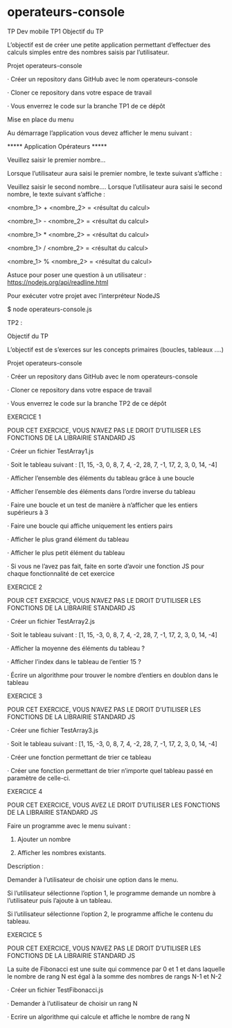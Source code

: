 # operateurs-console
TP Dev mobile
TP1
Objectif du TP

L’objectif est de créer une petite application permettant d’effectuer des calculs simples entre des nombres saisis par l’utilisateur.

Projet operateurs-console

· Créer un repository dans GitHub avec le nom operateurs-console

· Cloner ce repository dans votre espace de travail

· Vous enverrez le code sur la branche TP1 de ce dépôt

Mise en place du menu

Au démarrage l’application vous devez afficher le menu suivant :

***** Application Opérateurs *****

Veuillez saisir le premier nombre…

Lorsque l’utilisateur aura saisi le premier nombre, le texte suivant s’affiche :

Veuillez saisir le second nombre....
Lorsque l’utilisateur aura saisi le second nombre, le texte suivant s’affiche :

<nombre_1> + <nombre_2> = <résultat du calcul>

<nombre_1> - <nombre_2> = <résultat du calcul>

<nombre_1> * <nombre_2> = <résultat du calcul>

<nombre_1> / <nombre_2> = <résultat du calcul>

<nombre_1> % <nombre_2> = <résultat du calcul>

Astuce pour poser une question à un utilisateur : https://nodejs.org/api/readline.html

Pour exécuter votre projet avec l’interpréteur NodeJS

$ node operateurs-console.js

TP2 :

Objectif du TP

L’objectif est de s’exerces sur les concepts primaires (boucles, tableaux ....)

Projet operateurs-console

· Créer un repository dans GitHub avec le nom operateurs-console

· Cloner ce repository dans votre espace de travail

· Vous enverrez le code sur la branche TP2 de ce dépôt

EXERCICE 1

POUR CET EXERCICE, VOUS N’AVEZ PAS LE DROIT D’UTILISER LES FONCTIONS DE LA LIBRAIRIE STANDARD JS

· Créer un fichier TestArray1.js

· Soit le tableau suivant : [1, 15, -3, 0, 8, 7, 4, -2, 28, 7, -1, 17, 2, 3, 0, 14, -4]

· Afficher l’ensemble des éléments du tableau grâce à une boucle

· Afficher l’ensemble des éléments dans l’ordre inverse du tableau

· Faire une boucle et un test de manière à n’afficher que les entiers supérieurs à 3

· Faire une boucle qui affiche uniquement les entiers pairs

· Afficher le plus grand élément du tableau

· Afficher le plus petit élément du tableau

· Si vous ne l’avez pas fait, faite en sorte d’avoir une fonction JS pour chaque fonctionnalité de cet exercice

EXERCICE 2

POUR CET EXERCICE, VOUS N’AVEZ PAS LE DROIT D’UTILISER LES FONCTIONS DE LA LIBRAIRIE STANDARD JS

· Créer un fichier TestArray2.js

· Soit le tableau suivant : [1, 15, -3, 0, 8, 7, 4, -2, 28, 7, -1, 17, 2, 3, 0, 14, -4]

· Afficher la moyenne des éléments du tableau ?

· Afficher l’index dans le tableau de l’entier 15 ?

· Écrire un algorithme pour trouver le nombre d’entiers en doublon dans le tableau

EXERCICE 3

POUR CET EXERCICE, VOUS N’AVEZ PAS LE DROIT D’UTILISER LES FONCTIONS DE LA LIBRAIRIE STANDARD JS

· Créer une fichier TestArray3.js

· Soit le tableau suivant : [1, 15, -3, 0, 8, 7, 4, -2, 28, 7, -1, 17, 2, 3, 0, 14, -4]

· Créer une fonction permettant de trier ce tableau

· Créer une fonction permettant de trier n’importe quel tableau passé en paramètre de celle-ci.

EXERCICE 4

POUR CET EXERCICE, VOUS AVEZ LE DROIT D’UTILISER LES FONCTIONS DE LA LIBRAIRIE STANDARD JS

Faire un programme avec le menu suivant :

1. Ajouter un nombre

2. Afficher les nombres existants.

Description :

Demander à l’utilisateur de choisir une option dans le menu.

Si l’utilisateur sélectionne l’option 1, le programme demande un nombre à l’utilisateur puis l’ajoute à un tableau.

Si l’utilisateur sélectionne l’option 2, le programme affiche le contenu du tableau.

EXERCICE 5

POUR CET EXERCICE, VOUS N’AVEZ PAS LE DROIT D’UTILISER LES FONCTIONS DE LA LIBRAIRIE STANDARD JS

La suite de Fibonacci est une suite qui commence par 0 et 1 et dans laquelle le nombre de rang N est égal à la somme des nombres de rangs N-1 et N-2

· Créer un fichier TestFibonacci.js

· Demander à l’utilisateur de choisir un rang N

· Ecrire un algorithme qui calcule et affiche le nombre de rang N

